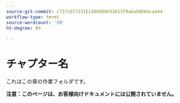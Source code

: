 ```yaml
---
source-git-commit: c71fc077131b1366980e53b13f0a6a94b6dcae44
workflow-type: tm+mt
source-wordcount: '19'
ht-degree: 0%

---
```

# チャプター名

これはこの章の作業フォルダです。

**注意：このページは、お客様向けドキュメントには公開されていません。**
